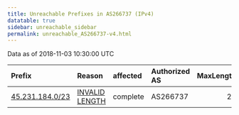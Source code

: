 ```yaml
---
title: Unreachable Prefixes in AS266737 (IPv4)
datatable: true
sidebar: unreachable_sidebar
permalink: unreachable_AS266737-v4.html
---
```


Data as of 2018-11-03 10:30:00 UTC


<div class="datatable-begin"></div>

| Prefix                                                   | Reason                                                                                                     | affected   | Authorized AS   |   MaxLength | Anchor                                         |   unreachable /24s |
|:---------------------------------------------------------|:-----------------------------------------------------------------------------------------------------------|:-----------|:----------------|------------:|:-----------------------------------------------|-------------------:|
| [45.231.184.0/23](https://stat.ripe.net/45.231.184.0/23) | [INVALID LENGTH](https://rpki-validator.ripe.net/announcement-preview?asn=AS266737&prefix=45.231.184.0/23) | complete   | AS266737        |          22 | [LACNIC](unreachable_LACNIC_RPKI_Root-v4.html) |                  2 |

<div class="datatable-end"></div>